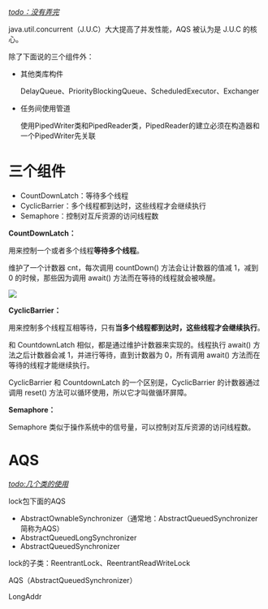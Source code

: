 <u>*todo：没有弄完*</u>

java.util.concurrent（J.U.C）大大提高了并发性能，AQS 被认为是 J.U.C 的核心。

除了下面说的三个组件外：

- 其他类库构件

  DelayQueue、PriorityBlockingQueue、ScheduledExecutor、Exchanger

- 任务间使用管道

  使用PipedWriter类和PipedReader类，PipedReader的建立必须在构造器和一个PipedWriter先关联

# 三个组件

- CountDownLatch：等待多个线程
- CyclicBarrier：多个线程都到达时，这些线程才会继续执行
- Semaphore：控制对互斥资源的访问线程数

**CountDownLatch：**

用来控制一个或者多个线程**等待多个线程**。

维护了一个计数器 cnt，每次调用 countDown() 方法会让计数器的值减 1，减到 0 的时候，那些因为调用 await() 方法而在等待的线程就会被唤醒。

![](E:\_data\博文临时库\博文中的图片\Java并发类库-CountDownLatch.png)

**CyclicBarrier：**

用来控制多个线程互相等待，只有**当多个线程都到达时，这些线程才会继续执行**。

和 CountdownLatch 相似，都是通过维护计数器来实现的。线程执行 await() 方法之后计数器会减 1，并进行等待，直到计数器为 0，所有调用 await() 方法而在等待的线程才能继续执行。

CyclicBarrier 和 CountdownLatch 的一个区别是，CyclicBarrier 的计数器通过调用 reset() 方法可以循环使用，所以它才叫做循环屏障。

**Semaphore：**

Semaphore 类似于操作系统中的信号量，可以控制对互斥资源的访问线程数。

# AQS

<u>*todo:几个类的使用*</u>

lock包下面的AQS

- AbstractOwnableSynchronizer（通常地：AbstractQueuedSynchronizer简称为AQS）
- AbstractQueuedLongSynchronizer
- AbstractQueuedSynchronizer

lock的子类：ReentrantLock、ReentrantReadWriteLock

AQS（AbstractQueuedSynchronizer）

LongAddr